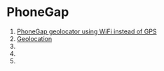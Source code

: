 # PhoneGap

1. [PhoneGap geolocator using WiFi instead of GPS](http://stackoverflow.com/questions/19140722/phonegap-geolocator-using-wifi-instead-of-gps)
1. [Geolocation](http://docs.phonegap.com/en/3.1.0/cordova_geolocation_geolocation.md.html#Geolocation)
1. []()
1. []()
1. []()